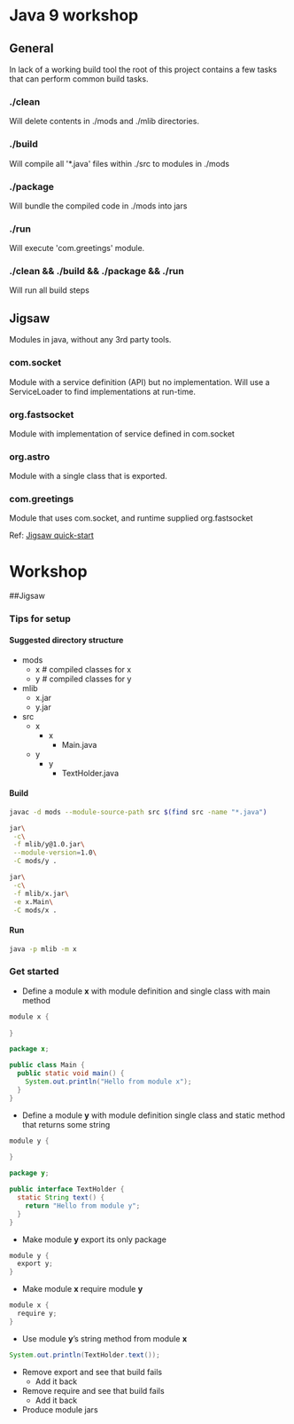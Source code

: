 # Java 9 workshop

## General

In lack of a working build tool the root of this project contains a few tasks
that can perform common build tasks.

### ./clean
Will delete contents in ./mods and ./mlib directories.

### ./build
Will compile all '*.java' files within ./src to modules in ./mods

### ./package
Will bundle the compiled code in ./mods into jars

### ./run
Will execute 'com.greetings' module.

### ./clean && ./build && ./package && ./run
Will run all build steps

## Jigsaw

Modules in java, without any 3rd party tools. 

### com.socket
Module with a service definition (API) but no implementation. Will use a ServiceLoader to find implementations at run-time.

### org.fastsocket
Module with implementation of service defined in com.socket

### org.astro
Module with a single class that is exported.

### com.greetings
Module that uses com.socket, and runtime supplied org.fastsocket

Ref: [Jigsaw quick-start](http://openjdk.java.net/projects/jigsaw/quick-start)

# Workshop
##Jigsaw

### Tips for setup
#### Suggested directory structure
- mods
  - x # compiled classes for x
  - y # compiled classes for y
- mlib
  - x.jar
  - y.jar
- src
  - x
    - x
      - Main.java
  - y
    - y
      - TextHolder.java      

#### Build
```sh
javac -d mods --module-source-path src $(find src -name "*.java")

jar\
 -c\
 -f mlib/y@1.0.jar\
 --module-version=1.0\
 -C mods/y .

jar\
 -c\
 -f mlib/x.jar\
 -e x.Main\
 -C mods/x .
```

#### Run 
```sh
java -p mlib -m x
```

### Get started 

- Define a module **x** with module definition and single class with main method
```java
module x {
  
}
```
```java
package x;

public class Main { 
  public static void main() {
    System.out.println("Hello from module x");
  } 
} 
```
- Define a module **y** with module definition single class and static method that returns some string
```java
module y {
  
}
```
```java
package y;

public interface TextHolder { 
  static String text() {
    return "Hello from module y";
  } 
} 
```
- Make module **y** export its only package
```java
module y {
  export y; 
}
```
- Make module **x** require module **y**
```java
module x {
  require y; 
}
```
- Use module **y**’s string method from module **x**
```java
System.out.println(TextHolder.text());
```
- Remove export and see that build fails
  - Add it back
- Remove require and see that build fails
  - Add it back
- Produce module jars


           

